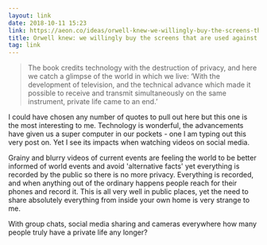 ```yaml
---
layout: link
date: 2018-10-11 15:23
link: https://aeon.co/ideas/orwell-knew-we-willingly-buy-the-screens-that-are-used-against-us
title: Orwell knew: we willingly buy the screens that are used against us | Aeon Ideas
tag: link
---
```

> The book credits technology with the destruction of privacy, and here we catch a glimpse of the world in which we live: ‘With the development of television, and the technical advance which made it possible to receive and transmit simultaneously on the same instrument, private life came to an end.’

I could have chosen any number of quotes to pull out here but this one is the most interesting to me. Technology is wonderful, the advancements have given us a super computer in our pockets - one I am typing out this very post on. Yet I see its impacts when watching videos on social media. 

Grainy and blurry videos of current events are feeling the world to be better informed of world events and avoid 'alternative facts' yet everything is recorded by the public so there is no more privacy. Everything is recorded, and when anything out of the ordinary happens people reach for their phones and record it. This is all very well in public places, yet the need to share absolutely everything from inside your own home is very strange to me.

With group chats, social media sharing and cameras everywhere how many people truly have a private life any longer?